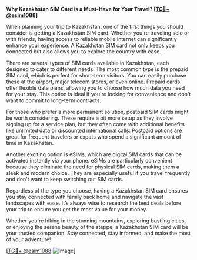 **Why Kazakhstan SIM Card is a Must-Have for Your Travel? [[TG💪+ @esim1088](https://t.me/s/esim1088)]**

When planning your trip to Kazakhstan, one of the first things you should consider is getting a Kazakhstan SIM card. Whether you're traveling solo or with friends, having access to reliable mobile internet can significantly enhance your experience. A Kazakhstan SIM card not only keeps you connected but also allows you to explore the country with ease.

There are several types of SIM cards available in Kazakhstan, each designed to cater to different needs. The most common type is the prepaid SIM card, which is perfect for short-term visitors. You can easily purchase these at the airport, major telecom stores, or even online. Prepaid cards offer flexible data plans, allowing you to choose how much data you need for your stay. This option is ideal if you're looking for convenience and don't want to commit to long-term contracts.

For those who prefer a more permanent solution, postpaid SIM cards might be worth considering. These require a bit more setup as they involve signing up for a service plan, but they often come with additional benefits like unlimited data or discounted international calls. Postpaid options are great for frequent travelers or expats who spend a significant amount of time in Kazakhstan.

Another exciting option is eSIMs, which are digital SIM cards that can be activated instantly via your phone. eSIMs are particularly convenient because they eliminate the need for physical SIM cards, making them a sleek and modern choice. They are especially useful if you travel frequently and don't want to keep switching out SIM cards.

Regardless of the type you choose, having a Kazakhstan SIM card ensures you stay connected with family back home and navigate the vast landscapes with ease. It’s always wise to research the best deals before your trip to ensure you get the most value for your money.

Whether you're hiking in the stunning mountains, exploring bustling cities, or enjoying the serene beauty of the steppe, a Kazakhstan SIM card will be your trusted companion. Stay connected, stay informed, and make the most of your adventure!

[[TG💪+ @esim1088](https://t.me/s/esim1088) ![Image](https://i.postimg.cc/Y0z9fWf4/image.png)]